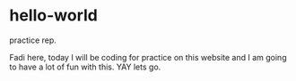 # hello-world
practice rep.

Fadi here, today I will be coding for practice on this website and I am going to have a lot of fun with this. YAY lets go.
